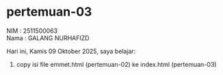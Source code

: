 ﻿# pertemuan-03

NIM : 2511500063<br>
Nama : GALANG NURHAFIZD<br>

Hari ini, Kamis 09 Oktober 2025, saya belajar:
 <ol>
    <li>copy isi file emmet.html (pertemuan-02) ke index.html (pertemuan-03)</li>
 </ol>